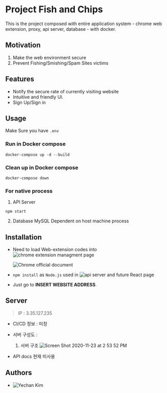 # Project Fish and Chips
This is the project composed with entire application system - chrome web extension, proxy, api server, database - with docker.

## Motivation
1. Make the web environment secure
2. Prevent Fishing/Smishing/Spam Sites victims

## Features
- Notify the secure rate of currently visiting website
- Intuitive and friendly UI.
- Sign Up/Sign in

## Usage
Make Sure you have ```.env```

### Run in Docker compose
```
docker-compose up -d --build
```

### Clean up in Docker compose
```
docker-compose down
```

### For native process
1. API Server
  ```
  npm start
  ```

2. Database MySQL
Dependent on host machine process


## Installation
- Need to load Web-extension codes into ![chrome extension managment page](chrome://extensions/)
  
  ![Chrome official document](https://developer.chrome.com/extensions/getstarted)
  
- ```npm install``` as ```Node.js``` used in ![api server](https://github.com/FishermanSqaud/fish_and_chips/tree/main/api_server) and future React page

- Just go to **INSERT WEBSITE ADDRESS**.

## Server 
> IP : 	3.35.127.235 <br>

- CI/CD 정보 :
  미정
  
- 서버 구성도 :
  1. 서버 구조
  ![Screen Shot 2020-11-23 at 2 53 52 PM](https://user-images.githubusercontent.com/48001093/99932546-bc769180-2d9b-11eb-8cdc-eb80e1f9ae53.png)

  
- API docs 현재 미사용

## Authors

- ![Yechan Kim](https://github.com/LukeKim32)

